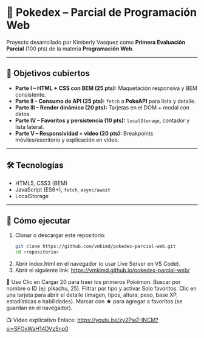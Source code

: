 # 📘 Pokedex – Parcial de Programación Web

Proyecto desarrollado por Kimberly Vasquez como **Primera Evaluación Parcial** (100 pts) de la materia **Programación Web**.

---

## 🎯 Objetivos cubiertos
- **Parte I – HTML + CSS con BEM (25 pts):** Maquetación responsiva y BEM consistente.
- **Parte II – Consumo de API (25 pts):** `fetch` a **PokeAPI** para lista y detalle.
- **Parte III – Render dinámico (20 pts):** Tarjetas en el DOM + modal con datos.
- **Parte IV – Favoritos y persistencia (10 pts):** `localStorage`, contador y lista lateral.
- **Parte V – Responsividad + video (20 pts):** Breakpoints móviles/escritorio y explicación en video.

---

## 🛠️ Tecnologías
- HTML5, CSS3 (BEM)
- JavaScript (ES6+), `fetch`, `async/await`
- LocalStorage

---

## 🚀 Cómo ejecutar
1. Clonar o descargar este repositorio:
   ```bash
   git clone https://github.com/vmkimd/pokedex-parcial-web.git
   cd <repositorio>
2. Abrir index.html en el navegador (o usar Live Server en VS Code).
3. Abrir el siguiente link: https://vmkimd.github.io/pokedex-parcial-web/

🧭 Uso
Clic en Cargar 20 para traer los primeros Pokémon.
Buscar por nombre o ID (ej: pikachu, 25).
Filtrar por tipo y activar Solo favoritos.
Clic en una tarjeta para abrir el detalle (imagen, tipos, altura, peso, base XP, estadísticas e habilidades).
Marcar con ★ para agregar a favoritos (se guardan en el navegador).

📺 Video explicativo
Enlace: https://youtu.be/zy2PwZ-INCM?si=SFOxWaH14DVzSnp0 

